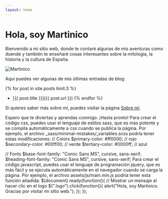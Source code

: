 ```yaml
---
layout: home
---
```


# Hola, soy Martinico

Bienvenido a mi sitio web, donde te contaré algunas de mis aventuras como duende y también te enseñaré cosas interesantes sobre la mitología, la historia y la cultura de España.

![Martinico](/assets/images/martinico.jpg)

Aquí puedes ver algunas de mis últimas entradas de blog:

{% for post in site.posts limit:3 %}
- [{{ post.title }}]({{ post.url }})
{% endfor %}

Si quieres saber más sobre mí, puedes visitar la página [Sobre mí](/about/).

Espero que te diviertas y aprendas conmigo. ¡Hasta pronto!
Para crear el código css, puedes usar el lenguaje de estilos sass, que es más potente y se compila automáticamente a css cuando se publica la página. Por ejemplo, el archivo _sass/minimal-mistakes/_variables.scss podría tener estas modificaciones:
// Colors
$primary-color: #ff0000; // rojo
$secondary-color: #00ff00; // verde
$tertiary-color: #0000ff; // azul

// Fonts
$base-font-family: "Comic Sans MS", cursive, sans-serif;
$heading-font-family: "Comic Sans MS", cursive, sans-serif;
Para crear el código javascript, puedes usar el lenguaje de programación jquery, que es más fácil y se ejecuta automáticamente en el navegador cuando se carga la página. Por ejemplo, el archivo assets/js/main.min.js podría tener esta función añadida:
$(document).ready(function(){
  // Mostrar un mensaje al hacer clic en el logo
  $(".logo").click(function(){
    alert("Hola, soy Martinico. Gracias por visitar mi sitio web.");
  });
});
